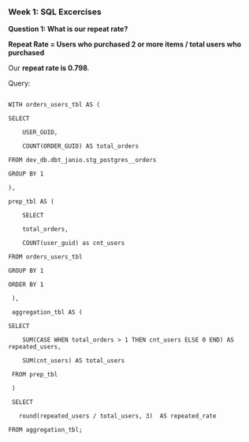 ### Week 1: SQL Excercises
**Question 1: What is our repeat rate?**

**Repeat Rate = Users who purchased 2 or more items / total users who purchased**


Our **repeat rate is 0.798**.

Query:

<code>
WITH orders_users_tbl AS ( <br>
SELECT  <br>
    USER_GUID, <br>
    COUNT(ORDER_GUID) AS total_orders <br>
FROM dev_db.dbt_janio.stg_postgres__orders <br>
GROUP BY 1 <br>
),<br>
prep_tbl AS (<br>
    SELECT <br>
    total_orders, <br>
    COUNT(user_guid) as cnt_users <br>
FROM orders_users_tbl <br>
GROUP BY 1 <br>
ORDER BY 1 <br>
 ),<br>
 aggregation_tbl AS (<br>
SELECT <br>
    SUM(CASE WHEN total_orders > 1 THEN cnt_users ELSE 0 END) AS repeated_users,<br>
    SUM(cnt_users) AS total_users <br>
 FROM prep_tbl <br>
 ) <br>
 SELECT <br>
   round(repeated_users / total_users, 3)  AS repeated_rate <br>
FROM aggregation_tbl; <br>
</code>

